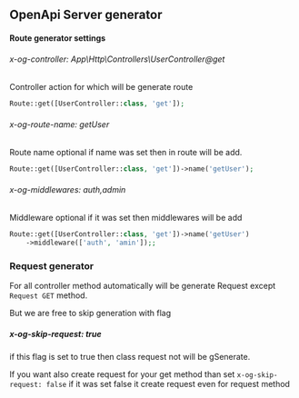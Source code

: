 ## OpenApi Server generator

#### Route generator settings

###### x-og-controller: App\Http\Controllers\UserController@get

Controller action for which will be generate route

```php
Route::get([UserController::class, 'get']);
```



###### x-og-route-name: getUser

Route name optional if name was set then in route will be add.

```php
Route::get([UserController::class, 'get'])->name('getUser');
```

###### x-og-middlewares: auth,admin

Middleware optional if it was set then middlewares will be add

```php
Route::get([UserController::class, 'get'])->name('getUser')
    ->middleware(['auth', 'amin']);;
```



### Request generator

For all controller method automatically will be generate Request except `Request GET` method.

But we are free to skip generation with flag

##### x-og-skip-request: true

if this flag is set to true then class request not will be gSenerate.

If you want also create request for your get method than set `x-og-skip-request: false` if it was set false it create request even for request method